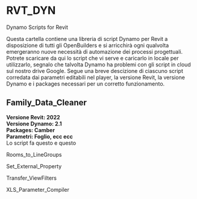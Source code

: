 # RVT_DYN
Dynamo Scripts for Revit

Questa cartella contiene una libreria di script Dynamo per Revit a disposizione di tutti gli OpenBuilders e si arricchirà ogni qualvolta emergeranno nuove necessità di automazione dei processi progettuali. Potrete scaricare da qui lo script che vi serve e caricarlo in locale per utilizzarlo, segnalo che talvolta Dynamo ha problemi con gli script in cloud sul nostro drive Google. Segue una breve descizione di ciascuno script corredata dai parametri editabili nel player, la versione Revit, la versione Dynamo e i packages necessari per un corretto funzionamento.

<H2>Family_Data_Cleaner</H2>
<B>Versione Revit: 2022</B><BR/>
<B>Versione Dynamo: 2.1</B><BR/>
<B>Packages: Camber</B><BR/>
<B>Parametri: Foglio, ecc ecc</B><BR/>
Lo script fa questo e questo

Rooms_to_LineGroups

Set_External_Property

Transfer_ViewFilters

XLS_Parameter_Compiler
